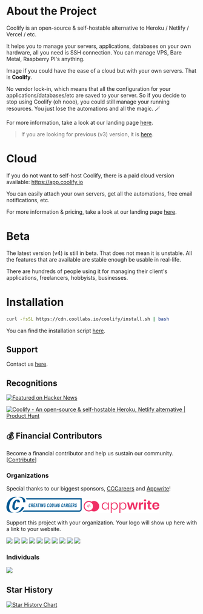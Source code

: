 # About the Project

Coolify is an open-source & self-hostable alternative to Heroku / Netlify / Vercel / etc. 

It helps you to manage your servers, applications, databases on your own hardware, all you need is SSH connection. You can manage VPS, Bare Metal, Raspberry PI's anything.

Image if you could have the ease of a cloud but with your own servers. That is **Coolify**.

No vendor lock-in, which means that all the configuration for your applications/databases/etc are saved to your server. So if you decide to stop using Coolify (oh nooo), you could still manage your running resources. You just lose the automations and all the magic. 🪄️

For more information, take a look at our landing page [here](https://coolify.io).

> If you are looking for previous (v3) version, it is [here](https://github.com/coollabsio/coolify/tree/v3).

# Cloud

If you do not want to self-host Coolify, there is a paid cloud version available: https://app.coolify.io

You can easily attach your own servers, get all the automations, free email notifications, etc.

For more information & pricing, take a look at our landing page [here](https://coolify.io).

# Beta

The latest version (v4) is still in beta. That does not mean it is unstable. All the features that are available are stable enough be usable in real-life. 

There are hundreds of people using it for managing their client's applications, freelancers, hobbyists, businesses.

# Installation

```bash
curl -fsSL https://cdn.coollabs.io/coolify/install.sh | bash
```

You can find the installation script [here](./scripts/install.sh).

## Support

Contact us [here](https://docs.coollabs.io/contact).

## Recognitions

<a href="https://news.ycombinator.com/item?id=26624341">
  <img
    style="width: 250px; height: 54px;" width="250" height="54"
    alt="Featured on Hacker News"
    src="https://hackernews-badge.vercel.app/api?id=26624341"
  />
</a>

<a href="https://www.producthunt.com/posts/coolify?utm_source=badge-featured&utm_medium=badge&utm_souce=badge-coolify" target="_blank"><img src="https://api.producthunt.com/widgets/embed-image/v1/featured.svg?post_id=338273&theme=light" alt="Coolify - An&#0032;open&#0045;source&#0032;&#0038;&#0032;self&#0045;hostable&#0032;Heroku&#0044;&#0032;Netlify&#0032;alternative | Product Hunt" style="width: 250px; height: 54px;" width="250" height="54" /></a>

## 💰 Financial Contributors

Become a financial contributor and help us sustain our community. [[Contribute](https://opencollective.com/coollabsio/contribute)]

### Organizations

Special thanks to our biggest sponsors, [CCCareers](https://cccareers.org/) and [Appwrite](https://appwrite.io)!

<a href="https://cccareers.org/" target="_blank"><img src="./other/logos/ccc-logo.webp" alt="appwrite logo" width="200"/></a>
<a href="https://appwrite.io" target="_blank"><img src="./other/logos/appwrite.svg" alt="appwrite logo" width="200"/></a>

Support this project with your organization. Your logo will show up here with a link to your website.

<a href="https://opencollective.com/coollabsio/organization/0/website"><img src="https://opencollective.com/coollabsio/organization/0/avatar.svg"></a>
<a href="https://opencollective.com/coollabsio/organization/1/website"><img src="https://opencollective.com/coollabsio/organization/1/avatar.svg"></a>
<a href="https://opencollective.com/coollabsio/organization/2/website"><img src="https://opencollective.com/coollabsio/organization/2/avatar.svg"></a>
<a href="https://opencollective.com/coollabsio/organization/3/website"><img src="https://opencollective.com/coollabsio/organization/3/avatar.svg"></a>
<a href="https://opencollective.com/coollabsio/organization/4/website"><img src="https://opencollective.com/coollabsio/organization/4/avatar.svg"></a>
<a href="https://opencollective.com/coollabsio/organization/5/website"><img src="https://opencollective.com/coollabsio/organization/5/avatar.svg"></a>
<a href="https://opencollective.com/coollabsio/organization/6/website"><img src="https://opencollective.com/coollabsio/organization/6/avatar.svg"></a>
<a href="https://opencollective.com/coollabsio/organization/7/website"><img src="https://opencollective.com/coollabsio/organization/7/avatar.svg"></a>
<a href="https://opencollective.com/coollabsio/organization/8/website"><img src="https://opencollective.com/coollabsio/organization/8/avatar.svg"></a>
<a href="https://opencollective.com/coollabsio/organization/9/website"><img src="https://opencollective.com/coollabsio/organization/9/avatar.svg"></a>

### Individuals

<a href="https://opencollective.com/coollabsio"><img src="https://opencollective.com/coollabsio/individuals.svg?width=890"></a>

## Star History

[![Star History Chart](https://api.star-history.com/svg?repos=coollabsio/coolify&type=Date)](https://star-history.com/#coollabsio/coolify&Date)

